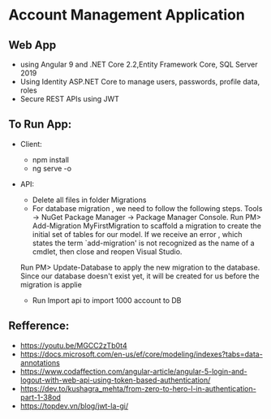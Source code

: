 # Account Management Application
## Web App 
- using Angular 9 and .NET Core 2.2,Entity Framework Core, SQL Server 2019
- Using Identity ASP.NET Core to manage users, passwords, profile data, roles
- Secure REST APIs using JWT
## To Run App:
- Client: 
	+ npm install
    + ng serve -o
- API:
    + Delete all files in folder Migrations 
    + For database migration , we need to follow the following steps.
	Tools -> NuGet Package Manager -> Package Manager Console.
	Run PM> Add-Migration MyFirstMigration to scaffold a migration to create the initial set of tables for our model. 
	If we receive an error , which states the term `add-migration' is not recognized as the name of a cmdlet, then close and reopen Visual Studio.
	
	Run PM> Update-Database to apply the new migration to the database. Since our database doesn't exist yet, it will be created for us before the migration is applie
    + Run Import api to import 1000 account to DB		
		
## Refference: 
- https://youtu.be/MGCC2zTb0t4
- https://docs.microsoft.com/en-us/ef/core/modeling/indexes?tabs=data-annotations
- https://www.codaffection.com/angular-article/angular-5-login-and-logout-with-web-api-using-token-based-authentication/
- https://dev.to/kushagra_mehta/from-zero-to-hero-l-in-authentication-part-1-38od
- https://topdev.vn/blog/jwt-la-gi/

